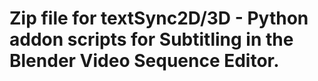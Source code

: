 # Zip file for textSync2D/3D - Python addon scripts for Subtitling in the Blender Video Sequence Editor.
